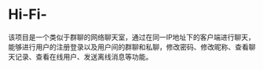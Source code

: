 # Hi-Fi-
该项目是一个类似于群聊的网络聊天室，通过在同一IP地址下的客户端进行聊天，能够进行用户的注册登录以及用户间的群聊和私聊，修改密码、修改昵称、查看聊天记录、查看在线用户、发送离线消息等功能。
